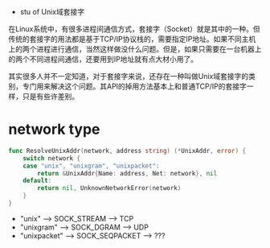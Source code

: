 * stu of Unix域套接字

在Linux系统中，有很多进程间通信方式，套接字（Socket）就是其中的一种。但传统的套接字的用法都是基于TCP/IP协议栈的，需要指定IP地址。如果不同主机上的两个进程进行通信，当然这样做没什么问题。但是，如果只需要在一台机器上的两个不同进程间通信，还要用到IP地址就有点大材小用了。

其实很多人并不一定知道，对于套接字来说，还存在一种叫做Unix域套接字的类别，专门用来解决这个问题。其API的掉用方法基本上和普通TCP/IP的套接字一样，只是有些许差别。

# network type

~~~go
func ResolveUnixAddr(network, address string) (*UnixAddr, error) {
	switch network {
	case "unix", "unixgram", "unixpacket":
		return &UnixAddr{Name: address, Net: network}, nil
	default:
		return nil, UnknownNetworkError(network)
	}
}
~~~

* "unix" --> SOCK_STREAM --> TCP
* "unixgram" --> SOCK_DGRAM --> UDP
* "unixpacket" --> SOCK_SEQPACKET --> ???